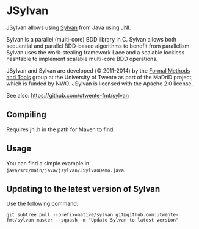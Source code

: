 JSylvan
=======
JSylvan allows using [Sylvan](https://github.com/utwente-fmt/sylvan) from Java using JNI.

Sylvan is a parallel (multi-core) BDD library in C. Sylvan allows both sequential and parallel BDD-based algorithms to benefit from parallelism. Sylvan uses the work-stealing framework Lace and a scalable lockless hashtable to implement scalable multi-core BDD operations.

JSylvan and Sylvan are developed (&copy; 2011-2014) by the [Formal Methods and Tools](http://fmt.ewi.utwente.nl/) group at the University of Twente as part of the MaDriD project, which is funded by NWO. JSylvan is licensed with the Apache 2.0 license.

See also: https://github.com/utwente-fmt/sylvan

Compiling
---------
Requires jni.h in the path for Maven to find.

Usage
-----
You can find a simple example in `java/src/main/java/jsylvan/JSylvanDemo.java`.

Updating to the latest version of Sylvan
----------------------------------------
Use the following command:
```
git subtree pull --prefix=native/sylvan git@github.com:utwente-fmt/sylvan master --squash -m "Update Sylvan to latest version"
```

